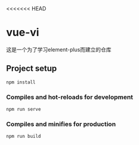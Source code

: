 <<<<<<< HEAD
# vue-vi
这是一个为了学习element-plus而建立的仓库
## Project setup
```
npm install
```

### Compiles and hot-reloads for development
```
npm run serve
```

### Compiles and minifies for production
```
npm run build
```


